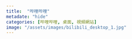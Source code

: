 ```yaml
---
title:  "哔哩哔哩"
metadate: "hide"
categories: [哔哩哔哩, 桌面, 視頻網站]
image: "/assets/images/bilibili_desktop_1.jpg"
---
```

